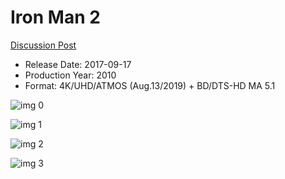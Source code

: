 # Iron Man 2

[Discussion Post](https://www.avsforum.com/threads/bass-eq-for-filtered-movies.2995212/post-56759546)

* Release Date: 2017-09-17
* Production Year: 2010
* Format: 4K/UHD/ATMOS (Aug.13/2019) + BD/DTS-HD MA 5.1

![img 0](https://i.imgur.com/ML0deYR.jpg)

![img 1](https://i.imgur.com/JbylwkM.png)

![img 2](https://i.imgur.com/5XyuwZ0.jpg)

![img 3](https://i.imgur.com/AkCZTWy.jpg)

